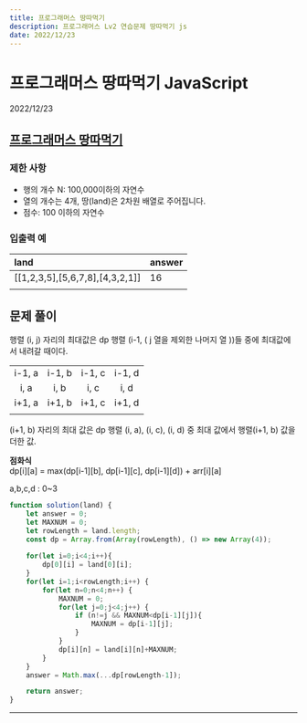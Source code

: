 ```yaml
---
title: 프로그래머스 땅따먹기
description: 프로그래머스 Lv2 연습문제 땅따먹기 js
date: 2022/12/23
---
```


# 프로그래머스 땅따먹기 JavaScript
<div class="flex justify-end text-sm">2022/12/23</div>

## <a href="https://school.programmers.co.kr/learn/courses/30/lessons/12913" target="_blank">프로그래머스 땅따먹기</a>

### 제한 사항
- 행의 개수 N: 100,000이하의 자연수
- 열의 개수는 4개, 땅(land)은 2차원 배열로 주어집니다.
- 점수: 100 이하의 자연수

### 입출력 예
| land | answer |
|:---|:---|
| \[[1,2,3,5],\[5,6,7,8],\[4,3,2,1]] | 16 |
|||



## 문제 풀이
행렬 (i, j) 자리의 최대값은 dp 행렬 (i-1, ( j 열을 제외한 나머지 열 ))들 중에 최대값에서 내려갈 때이다.

|||||
|:---:|:---:|:---:|:---:|
| i-1, a | i-1, b | i-1, c | i-1, d |
| i, a | i, b | i, c | i, d|
| i+1, a | i+1, b | i+1, c | i+1, d |
|||||

(i+1, b) 자리의 최대 값은 dp 행렬 (i, a), (i, c), (i, d) 중 최대 값에서 행렬(i+1, b) 값을 더한 값.

**점화식**  
dp\[i]\[a] = max(dp\[i-1]\[b], dp\[i-1]\[c], dp\[i-1]\[d]) + arr\[i]\[a] <div class="text-sm">a,b,c,d : 0~3</div>

``` js
function solution(land) {
    let answer = 0;
    let MAXNUM = 0;
    let rowLength = land.length;
    const dp = Array.from(Array(rowLength), () => new Array(4));
    
    for(let i=0;i<4;i++){
        dp[0][i] = land[0][i];
    }
    for(let i=1;i<rowLength;i++) {
        for(let n=0;n<4;n++) {
            MAXNUM = 0;
            for(let j=0;j<4;j++) {
                if (n!=j && MAXNUM<dp[i-1][j]){
                    MAXNUM = dp[i-1][j];
                }
            }
            dp[i][n] = land[i][n]+MAXNUM;
        }
    }
    answer = Math.max(...dp[rowLength-1]);

    return answer;
}

```
---
